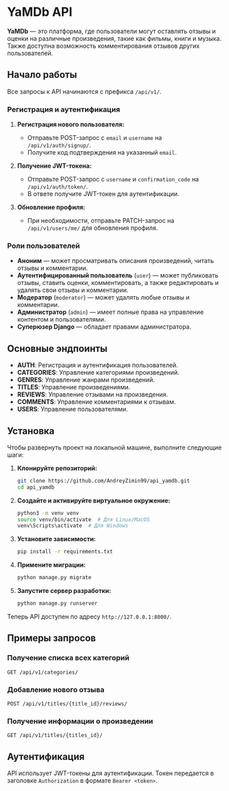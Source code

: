 # YaMDb API

**YaMDb** — это платформа, где пользователи могут оставлять отзывы и оценки на различные произведения, такие как фильмы, книги и музыка. Также доступна возможность комментирования отзывов других пользователей.

## Начало работы

Все запросы к API начинаются с префикса `/api/v1/`.

### Регистрация и аутентификация

1. **Регистрация нового пользователя:**
   - Отправьте POST-запрос с `email` и `username` на `/api/v1/auth/signup/`.
   - Получите код подтверждения на указанный `email`.

2. **Получение JWT-токена:**
   - Отправьте POST-запрос с `username` и `confirmation_code` на `/api/v1/auth/token/`.
   - В ответе получите JWT-токен для аутентификации.

3. **Обновление профиля:**
   - При необходимости, отправьте PATCH-запрос на `/api/v1/users/me/` для обновления профиля.

### Роли пользователей

- **Аноним** — может просматривать описания произведений, читать отзывы и комментарии.
- **Аутентифицированный пользователь** (`user`) — может публиковать отзывы, ставить оценки, комментировать, а также редактировать и удалять свои отзывы и комментарии.
- **Модератор** (`moderator`) — может удалять любые отзывы и комментарии.
- **Администратор** (`admin`) — имеет полные права на управление контентом и пользователями.
- **Суперюзер Django** — обладает правами администратора.

## Основные эндпоинты

- **AUTH**: Регистрация и аутентификация пользователей.
- **CATEGORIES**: Управление категориями произведений.
- **GENRES**: Управление жанрами произведений.
- **TITLES**: Управление произведениями.
- **REVIEWS**: Управление отзывами на произведения.
- **COMMENTS**: Управление комментариями к отзывам.
- **USERS**: Управление пользователями.

## Установка

Чтобы развернуть проект на локальной машине, выполните следующие шаги:

1. **Клонируйте репозиторий:**
   ```bash
   git clone https://github.com/AndreyZimin99/api_yamdb.git
   cd api_yamdb
   ```

2. **Создайте и активируйте виртуальное окружение:**
   ```bash
   python3 -m venv venv
   source venv/bin/activate  # Для Linux/MacOS
   venv\Scripts\activate  # Для Windows
   ```

3. **Установите зависимости:**
   ```bash
   pip install -r requirements.txt
   ```

4. **Примените миграции:**
   ```bash
   python manage.py migrate
   ```

5. **Запустите сервер разработки:**
   ```bash
   python manage.py runserver
   ```

Теперь API доступен по адресу `http://127.0.0.1:8000/`.

## Примеры запросов

### Получение списка всех категорий

```http
GET /api/v1/categories/
```

### Добавление нового отзыва

```http
POST /api/v1/titles/{title_id}/reviews/
```

### Получение информации о произведении

```http
GET /api/v1/titles/{titles_id}/
```

## Аутентификация

API использует JWT-токены для аутентификации. Токен передается в заголовке `Authorization` в формате `Bearer <token>`.
